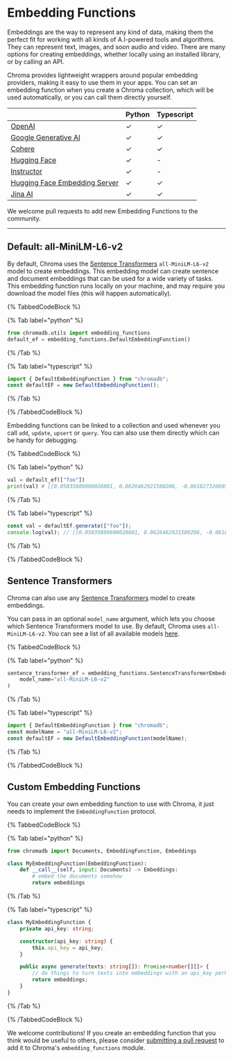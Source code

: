 # Embedding Functions

Embeddings are the way to represent any kind of data, making them the perfect fit for working with all kinds of A.I-powered tools and algorithms. They can represent text, images, and soon audio and video. There are many options for creating embeddings, whether locally using an installed library, or by calling an API.

Chroma provides lightweight wrappers around popular embedding providers, making it easy to use them in your apps. You can set an embedding function when you create a Chroma collection, which will be used automatically, or you can call them directly yourself.

|                                                                                          | Python | Typescript |
|------------------------------------------------------------------------------------------|--------|------------|
| [OpenAI](../../integrations/embedding-models/openai)                                     | ✓      | ✓          |
| [Google Generative AI](../../integrations/embedding-models/google-gemini)                | ✓      | ✓          |
| [Cohere](../../integrations/embedding-models/cohere)                                     | ✓      | ✓          |
| [Hugging Face](../../integrations/embedding-models/hugging-face)                         | ✓      | -          |
| [Instructor](../../integrations/embedding-models/instructor)                             | ✓      | -          |
| [Hugging Face Embedding Server](../../integrations/embedding-models/hugging-face-server) | ✓      | ✓          |
| [Jina AI](../../integrations/embedding-models/jinaai)                                    | ✓      | ✓          |

We welcome pull requests to add new Embedding Functions to the community.

***

## Default: all-MiniLM-L6-v2

By default, Chroma uses the [Sentence Transformers](https://www.sbert.net/) `all-MiniLM-L6-v2` model to create embeddings. This embedding model can create sentence and document embeddings that can be used for a wide variety of tasks. This embedding function runs locally on your machine, and may require you download the model files (this will happen automatically).

{% TabbedCodeBlock %}

{% Tab label="python" %}
```python
from chromadb.utils import embedding_functions
default_ef = embedding_functions.DefaultEmbeddingFunction()
```
{% /Tab %}

{% Tab label="typescript" %}
```typescript
import { DefaultEmbeddingFunction } from "chromadb";
const defaultEF = new DefaultEmbeddingFunction();
```
{% /Tab %}

{% /TabbedCodeBlock %}

Embedding functions can be linked to a collection and used whenever you call `add`, `update`, `upsert` or `query`. You can also use them directly which can be handy for debugging.

{% TabbedCodeBlock %}

{% Tab label="python" %}
```python
val = default_ef(["foo"])
print(val) # [[0.05035809800028801, 0.0626462921500206, -0.061827320605516434...]]
```
{% /Tab %}

{% Tab label="typescript" %}
```typescript
const val = defaultEf.generate(["foo"]);
console.log(val); // [[0.05035809800028801, 0.0626462921500206, -0.061827320605516434...]]
```
{% /Tab %}

{% /TabbedCodeBlock %}

## Sentence Transformers

Chroma can also use any [Sentence Transformers](https://www.sbert.net/) model to create embeddings.

You can pass in an optional `model_name` argument, which lets you choose which Sentence Transformers model to use. By default, Chroma uses `all-MiniLM-L6-v2`. You can see a list of all available models [here](https://www.sbert.net/docs/pretrained_models.html).

{% TabbedCodeBlock %}

{% Tab label="python" %}
```python
sentence_transformer_ef = embedding_functions.SentenceTransformerEmbeddingFunction(
    model_name="all-MiniLM-L6-v2"
)
```
{% /Tab %}

{% Tab label="typescript" %}
```typescript
import { DefaultEmbeddingFunction } from "chromadb";
const modelName = "all-MiniLM-L6-v2";
const defaultEF = new DefaultEmbeddingFunction(modelName);
```
{% /Tab %}

{% /TabbedCodeBlock %}

## Custom Embedding Functions

You can create your own embedding function to use with Chroma, it just needs to implement the `EmbeddingFunction` protocol.

{% TabbedCodeBlock %}

{% Tab label="python" %}
```python
from chromadb import Documents, EmbeddingFunction, Embeddings

class MyEmbeddingFunction(EmbeddingFunction):
    def __call__(self, input: Documents) -> Embeddings:
        # embed the documents somehow
        return embeddings
```
{% /Tab %}

{% Tab label="typescript" %}
```typescript
class MyEmbeddingFunction {
    private api_key: string;

    constructor(api_key: string) {
        this.api_key = api_key;
    }

    public async generate(texts: string[]): Promise<number[][]> {
        // do things to turn texts into embeddings with an api_key perhaps
        return embeddings;
    }
}
```
{% /Tab %}

{% /TabbedCodeBlock %}

We welcome contributions! If you create an embedding function that you think would be useful to others, please consider [submitting a pull request](https://github.com/chroma-core/chroma) to add it to Chroma's `embedding_functions` module.
